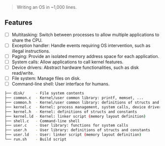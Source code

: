 > Writing an OS in ~1,000 lines.

## Features

- [ ] Multitasking: Switch between processes to allow multiple applications to share the CPU.
- [ ] Exception handler: Handle events requiring OS intervention, such as illegal instructions.
- [ ] Paging: Provide an isolated memory address space for each application.
- [ ] System calls: Allow applications to call kernel features.
- [ ] Device drivers: Abstract hardware functionalities, such as disk read/write.
- [ ] File system: Manage files on disk.
- [ ] Command-line shell: User interface for humans.

```sh
├── disk/     - File system contents
├── common.c  - Kernel/user common library: printf, memset, ...
├── common.h  - Kernel/user common library: definitions of structs and constants
├── kernel.c  - Kernel: process management, system calls, device drivers, file system
├── kernel.h  - Kernel: definitions of structs and constants
├── kernel.ld - Kernel: linker script (memory layout definition)
├── shell.c   - Command-line shell
├── user.c    - User library: functions for system calls
├── user.h    - User library: definitions of structs and constants
├── user.ld   - User: linker script (memory layout definition)
└── run.sh    - Build script
```
